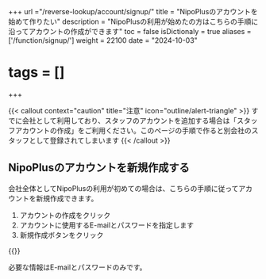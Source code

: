 +++
url ="/reverse-lookup/account/signup/"
title = "NipoPlusのアカウントを始めて作りたい"
description = "NipoPlusの利用が始めたの方はこちらの手順に沿ってアカウントの作成ができます"
toc = false
isDictionaly = true
aliases = ['/function/signup/']
weight = 22100
date = "2024-10-03"
# tags = []
+++

{{< callout context="caution" title="注意" icon="outline/alert-triangle" >}}
すでに会社として利用しており、スタッフのアカウントを追加する場合は「スタッフアカウントの作成」をご利用ください。このページの手順で作ると別会社のスタッフとして登録されてしまいます
{{< /callout >}}

## NipoPlusのアカウントを新規作成する

会社全体としてNipoPlusの利用が初めての場合は、こちらの手順に従ってアカウントを新規作成できます。

1. アカウントの作成をクリック
2. アカウントに使用するE-mailとパスワードを指定します
3. 新規作成ボタンをクリック

{{<iTablet filename="img/signup" msg="初めて利用する際はアカウントを作ってね" alice="shield">}}

必要な情報はE-mailとパスワードのみです。
